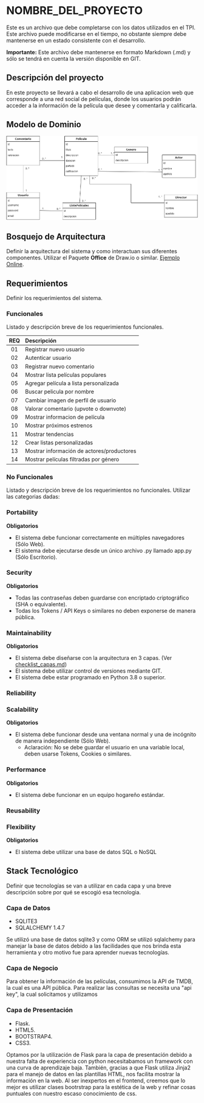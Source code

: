 # NOMBRE_DEL_PROYECTO

Este es un archivo que debe completarse con los datos utilizados en el TPI. Este archivo puede modificarse en el tiempo, no obstante siempre debe mantenerse en un estado consistente con el desarrollo.

**Importante:** Este archivo debe mantenerse en formato Markdown (.md) y sólo se tendrá en cuenta la versión disponible en GIT.

## Descripción del proyecto

En este proyecto se llevará a cabo el desarrollo de una aplicacion web que corresponde a una red social de películas, donde los usuarios podrán acceder a la información de la película que desee y comentarla y calificarla.

## Modelo de Dominio

![Modelo de dominio](img/modelo-de-dominio.png)

## Bosquejo de Arquitectura

Definir la arquitectura del sistema y como interactuan sus diferentes componentes. Utilizar el Paquete **Office** de Draw.io o similar. [Ejemplo Online]().

## Requerimientos

Definir los requerimientos del sistema.

### Funcionales

Listado y descripción breve de los requerimientos funcionales.

|REQ|Descripción|
|:---:|:---|
|01|Registrar nuevo usuario|
|02|Autenticar usuario|
|03|Registrar nuevo comentario|
|04|Mostrar lista películas populares|
|05|Agregar película a lista personalizada|
|06|Buscar pelicula por nombre|
|07|Cambiar imagen de perfil de usuario|
|08|Valorar comentario (upvote o downvote)|
|09|Mostrar informacion de película|
|10|Mostrar próximos estrenos|
|11|Mostrar tendencias|
|12|Crear listas personalizadas|
|13|Mostrar información de actores/productores|
|14|Mostrar películas filtradas por género|

### No Funcionales

Listado y descripción breve de los requerimientos no funcionales. Utilizar las categorias dadas:

### Portability

**Obligatorios**

- El sistema debe funcionar correctamente en múltiples navegadores (Sólo Web).
- El sistema debe ejecutarse desde un único archivo .py llamado app.py (Sólo Escritorio).

### Security

**Obligatorios**

- Todas las contraseñas deben guardarse con encriptado criptográfico (SHA o equivalente).
- Todas los Tokens / API Keys o similares no deben exponerse de manera pública.

### Maintainability

**Obligatorios**

- El sistema debe diseñarse con la arquitectura en 3 capas. (Ver [checklist_capas.md](checklist_capas.md))
- El sistema debe utilizar control de versiones mediante GIT.
- El sistema debe estar programado en Python 3.8 o superior.

### Reliability

### Scalability

**Obligatorios**

- El sistema debe funcionar desde una ventana normal y una de incógnito de manera independiente (Sólo Web).
  - Aclaración: No se debe guardar el usuario en una variable local, deben usarse Tokens, Cookies o similares.

### Performance

**Obligatorios**

- El sistema debe funcionar en un equipo hogareño estándar.

### Reusability

### Flexibility

**Obligatorios**

- El sistema debe utilizar una base de datos SQL o NoSQL

## Stack Tecnológico

Definir que tecnologías se van a utilizar en cada capa y una breve descripción sobre por qué se escogió esa tecnologia.

### Capa de Datos

- SQLITE3
- SQLALCHEMY 1.4.7

Se utilizó una base de datos sqlite3 y como ORM se utilizó sqlalchemy para manejar la base de datos debido a las facilidades que nos brinda esta herramienta y otro motivo fue para aprender nuevas tecnologías.

### Capa de Negocio

Para obtener la información de las películas, consumimos la API de TMDB, la cual es una API pública. Para realizar las consultas se necesita una "api key", la cual solicitamos y utilizamos

### Capa de Presentación

- Flask.
- HTML5.
- BOOTSTRAP4.
- CSS3.

Optamos por la utilización de Flask para la capa de presentación debido a nuestra falta de experiencia con python necesitabamos un framework con una curva de aprendizaje baja. También, gracias a que Flask utiliza Jinja2 para el manejo de datos en las plantillas HTML, nos facilita mostrar la información en la web.
Al ser inexpertos en el frontend, creemos que lo mejor es utilizar clases bootrstrap para la estética de la web y refinar cosas puntuales con nuestro escaso conocimiento de css.